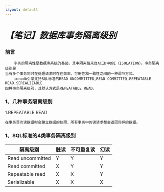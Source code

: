```yaml
---
layout: default
---
```


# _**【笔记】数据库事务隔离级别**_

### 前言

        事务的隔离性是数据库系统的基础，其中隔离性来自ACID中的I（ISOLATION）。事务隔离级别是
    当有多个事务同时在处理请求时在在效率、可用性和一致性之间的一种调节方式。
        innodb引擎支持SQL标准的READ UNCOMMITTED,READ COMMITTED,REPEATABLE READ,SERIALIZABLE
    四种事务隔离级别，其默认方式是REPEATABLE READ。

### 1、几种事务隔离级别
    
1.REPEATABLE READ
    
    在事务首次读数据时会建立数据的快照，所有事务中的读请求都会返回同样的数据。

### 1、SQL标准的4类事务隔离级别


隔离级别 | 脏读 | 不可重复读 | 幻读
------------ | ------------- | ------------- | -------------
Read uncommitted | Y | Y | Y
Read committed | X | Y | Y
Repeatable read | X | X | Y
Serializable | X | X | X 
    

